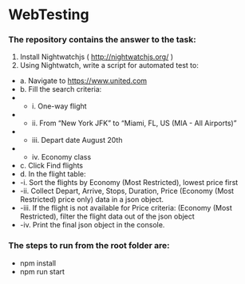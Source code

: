# WebTesting
### The repository contains the answer to the task:
1. Install Nightwatchjs ( http://nightwatchjs.org/ )
2. Using Nightwatch, write a script for automated test to:
 - a. Navigate to https://www.united.com
 - b. Fill the search criteria:
 - - i. One-way flight
 - - ii. From “New York JFK” to “Miami, FL, US (MIA - All Airports)”
 - - iii. Depart date August 20th
 - - iv. Economy class
 - c. Click Find flights
 - d. In the flight table:
 - -i. Sort the flights by Economy (Most Restricted), lowest price first
 - -ii. Collect Depart, Arrive, Stops, Duration, Price (Economy (Most Restricted) price only) data in a json object.
 - -iii. If the flight is not available for Price criteria: (Economy (Most Restricted), filter the flight data out of the json object
 - -iv. Print the final json object in the console.
 
### The steps to run from the root folder are:
- npm install
- npm run start


